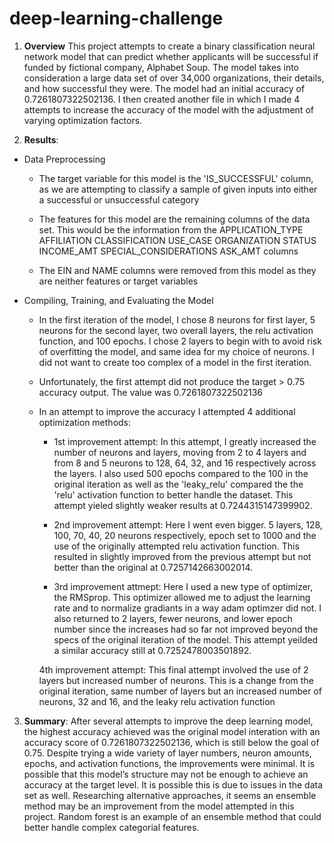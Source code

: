 # deep-learning-challenge

1. **Overview** 
This project attempts to create a binary classification neural network model that can predict whether applicants will be successful if funded by fictional company, Alphabet Soup. The model takes into consideration a large data set of over 34,000 organizations, their details, and how successful they were. The model had an initial accuracy of 0.7261807322502136. I then created another file in which I made 4 attempts to increase the accuracy of the model with the adjustment of varying optimization factors. 

2. **Results**:

* Data Preprocessing
    * The target variable for this model is the 'IS_SUCCESSFUL' column, as we are attempting to classify a sample of given inputs into either a successful or unsuccessful category

    * The features for this model are the remaining columns of the data set. This would be the information from the APPLICATION_TYPE	AFFILIATION	CLASSIFICATION	USE_CASE	ORGANIZATION	STATUS	INCOME_AMT	SPECIAL_CONSIDERATIONS	ASK_AMT columns

    * The EIN and NAME columns were removed from this model as they are neither features or target variables

* Compiling, Training, and Evaluating the Model
    * In the first iteration of the model, I chose 8 neurons for first layer, 5 neurons for the second layer, two overall layers, the relu activation function, and 100 epochs. I chose 2 layers to begin with to avoid risk of overfitting the model, and same idea for my choice of neurons. I did not want to create too complex of a model in the first iteration. 

    * Unfortunately, the first attempt did not produce the target > 0.75 accuracy output. The value was 0.7261807322502136

    * In an attempt to improve the accuracy I attempted 4 additional optimization methods:
        * 1st improvement attempt: In this attempt, I greatly increased the number of neurons and layers, moving from 2 to 4 layers and from 8 and 5 neurons to 128, 64, 32, and 16 respectively across the layers. I also used 500 epochs compared to the 100 in the original iteration as well as the 'leaky_relu' compared the the 'relu' activation function to better handle the dataset. This attempt yieled slightly weaker results at 0.7244315147399902.

        * 2nd improvement attempt: Here I went even bigger. 5 layers, 128, 100, 70, 40, 20 neurons respectively, epoch set to 1000 and the use of the originally attempted relu activation function. This resulted in slightly improved from the previous attempt but not better than the original at 0.7257142663002014.

        * 3rd improvement attmept: Here I used a new type of optimizer, the RMSprop. This optimizer allowed me to adjust the learning rate and to normalize gradiants in a way adam optimzer did not. I also returned to 2 layers, fewer neurons, and lower epoch number since the increases had so far not improved beyond the specs of the original iteration of the model. This attempt yeilded a similar accuracy still at 0.7252478003501892.

        4th improvement attempt: This final attempt involved the use of 2 layers but increased number of neurons. This is a change from the original iteration, same number of layers but an increased number of neurons, 32 and 16, and the leaky relu activation function

3. **Summary**: 
After several attempts to improve the deep learning model, the highest accuracy achieved was the original model interation with an accuracy score of 0.7261807322502136, which is still below the goal of 0.75. Despite trying a wide variety of layer numbers, neuron amounts, epochs, and activation functions, the improvements were minimal. It is possible that this model’s structure may not be enough to achieve an accuracy at the target level. It is possible this is due to issues in the data set as well. Researching alternative approaches, it seems an ensemble method may be an improvement from the model attempted in this project. Random forest is an example of an ensemble method that could better handle complex categorial features.
